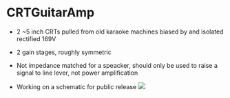 # CRTGuitarAmp
- 2 ~5 inch CRTs pulled from old karaoke machines biased by and isolated rectified 169V
- 2 gain stages, roughly symmetric
- Not impedance matched for a speacker, should only be used to raise a signal to line lever, not power amplification

- Working on a schematic for public release
![](https://github.com/Naitry/CRTGuitarAmp/blob/main/TubeAmp.jpg)

